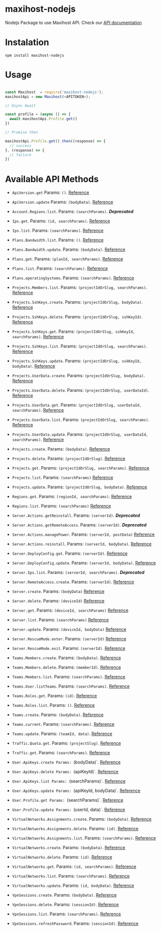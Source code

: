 # maxihost-nodejs

Nodejs Package to use Maxihost API. Check our [API documentation](https://developers.maxihost.com/v2.0/reference)

# Instalation

`npm install maxihost-nodejs`

# Usage

```javascript

const Maxihost  = require('maxihost-nodejs');
maxihostApi = new Maxihost(<APITOKEN>);

// Async Await

const profile = (async () => {
  await maxihostApi.Profile.get()
})

// Promise then

maxihostApi.Profile.get().then((response) => {
  // success
}, (response) => {
  // failure
})

```

# Available API Methods

- `ApiVersion.get` Params: `()`. [Reference](https://docs.maxihost.com/reference/get-current-version)
- `ApiVersion.update` Params: `(bodyData)`. [Reference](https://docs.maxihost.com/reference/update-current-version)


- `Account.Regions.list`. Params: `(searchParams)`. ***Deprecated***


- `Ips.get`. Params: `(id, searchParams)`. [Reference](https://docs.maxihost.com/reference/get-ip)
- `Ips.list`. Params: `(searchParams)`. [Reference](https://docs.maxihost.com/reference/get-ips)


- `Plans.Bandwidth.list`. Params: `()`. [Reference](https://docs.maxihost.com/reference/get-plans-bandwidth)
- `Plans.Bandwidth.update`. Params: `(bodyData)`. [Reference](https://docs.maxihost.com/reference/update-plans-bandwidth)


- `Plans.get`. Params: `(planId, searchParams)`. [Reference](https://docs.maxihost.com/reference/get-plan)
- `Plans.list`. Params: `(searchParams)`. [Reference](https://docs.maxihost.com/reference/get-plans)
- `Plans.operatingSystems`. Params: `(searchParams)`. [Reference](https://docs.maxihost.com/reference/get-plans-operating-system)


- `Projects.Members.list`. Params: `(projectIdOrSlug, searchParams)`. [Reference](https://docs.maxihost.com/reference/get-team-members)


- `Projects.SshKeys.create`. Params: `(projectIdOrSlug, bodyData)`. [Reference](https://docs.maxihost.com/reference/post-project-ssh-key)
- `Projects.SshKeys.delete`. Params: `(projectIdOrSlug, sshKeyId)`. [Reference](https://docs.maxihost.com/reference/delete-project-ssh-key)
- `Projects.SshKeys.get`. Params: `(projectIdOrSlug, sshKeyId, searchParams)`. [Reference](https://docs.maxihost.com/reference/get-project-ssh-key)
- `Projects.SshKeys.list`. Params: `(projectIdOrSlug, searchParams)`. [Reference](https://docs.maxihost.com/reference/get-project-ssh-keys)
- `Projects.SshKeys.update`. Params: `(projectIdOrSlug, sskKeyId, bodyData)`. [Reference](https://docs.maxihost.com/reference/put-project-ssh-key)


- `Projects.UserData.create`. Params: `(projectIdOrSlug, bodyData)`. [Reference](https://docs.maxihost.com/reference/post-project-user-data)
- `Projects.UserData.delete`. Params: `(projectIdOrSlug, userDataId)`. [Reference](https://docs.maxihost.com/reference/delete-project-user-data)
- `Projects.UserData.get`. Params: `(projectIdOrSlug, userDataId, searchParams)`. [Reference](https://docs.maxihost.com/reference/get-project-user-data)
- `Projects.UserData.list`. Params: `(projectIdOrSlug, searchParams)`. [Reference](https://docs.maxihost.com/reference/get-project-users-data)
- `Projects.UserData.update`. Params: `(projectIdOrSlug, userDataId, searchParams)`. [Reference](https://docs.maxihost.com/reference/put-project-user-data)


- `Projects.create`. Params: `(bodyData)`. [Reference](https://docs.maxihost.com/reference/create-project)
- `Projects.delete`. Params: `(projectIdOrSlug)`. [Reference](https://docs.maxihost.com/reference/delete-project)
- `Projects.get`. Params: `(projectIdOrSlug, searchParams)`. [Reference](https://docs.maxihost.com/reference/get-project)
- `Projects.list`. Params: `(searchParams)` [Reference](https://docs.maxihost.com/reference/get-projects)
- `Projects.update`. Params: `(projectIdOrSlug, bodyData)`. [Reference](https://docs.maxihost.com/reference/update-project)


- `Regions.get`. Params: `(regionId, searchParams)`. [Reference](https://docs.maxihost.com/reference/get-region)
- `Regions.list`. Params: `(searchParams)` [Reference](https://docs.maxihost.com/reference/get-regions)


- `Server.Actions.getReinstall`. Params: `(serverId)`. ***Deprecated***
- `Server.Actions.getRemoteAccess`. Params: `(serverId)`. ***Deprecated***
- `Server.Actions.managePower`. Params: `(serverId, postData)` [Reference](https://docs.maxihost.com/reference/create-server-action)
- `Server.Actions.reinstall`. Params: `(serverId, bodyData)`. [Reference](https://docs.maxihost.com/reference/create-server-reinstall)


- `Server.DeployConfig.get`. Params: `(serverId)`. [Reference](https://docs.maxihost.com/reference/get-server-deploy-config)
- `Server.DeployConfig.update`. Params: `(serverId, bodyData)`. [Reference](https://docs.maxihost.com/reference/update-server-deploy-config)


- `Server.Ips.list`. Params: `(serverId, searchParams)`. ***Deprecated***
- `Server.RemoteAccess.create`. Params: `(serverId)`. [Reference](https://docs.maxihost.com/reference/create-ipmi-session)
- `Server.create`. Params: `(bodyData)` [Reference](https://docs.maxihost.com/reference/create-server)
- `Server.delete`. Params: `(deviceId)` [Reference](https://docs.maxihost.com/reference/destroy-server)
- `Server.get`. Params: `(deviceId, searchParams)` [Reference](https://docs.maxihost.com/reference/get-server)
- `Server.list`. Params: `(searchParams)` [Reference](https://docs.maxihost.com/reference/get-servers)
- `Server.update`. Params: `(deviceId, bodyData)` [Reference](https://docs.maxihost.com/reference/update-server)

- `Server.RescueMode.enter`. Params: `(serverId)` [Reference](https://docs.maxihost.com/reference/rescue-mode)
- `Server.RescueMode.exit`. Params: `(serverId)`. [Reference](https://docs.maxihost.com/reference/exit-rescue-mode)

- `Teams.Members.create`. Params: `(bodyData)`. [Reference](https://docs.maxihost.com/reference/post-team-members)
- `Teams.Members.delete`. Params: `(memberId)`. [Reference](https://docs.maxihost.com/reference/destroy-team-member)
- `Teams.Members.list`. Params: `(searchParams)`. [Reference](https://docs.maxihost.com/reference/get-team-members)


- `Teams.User.listTeams`. Params: `(searchParams)`. [Reference](https://docs.maxihost.com/reference/get-user-teams)

- `Teams.Roles.get`. Params: `(id)`. [Reference](https://docs.maxihost.com/reference/get-role-id)
- `Teams.Roles.list`. Params: `()`. [Reference](https://docs.maxihost.com/reference/get-roles)

- `Teams.create`. Params: `(bodyData)`. [Reference](https://docs.maxihost.com/reference/post-team)
- `Teams.current`. Params: `(searchParams)`. [Reference](https://docs.maxihost.com/reference/get-team)
- `Teams.update`. Params: `(teamId, data)`. [Reference](https://docs.maxihost.com/reference/patch-current-team)


- `Traffic.Quota.get`. Params: `(projectSlug)`. [Reference](https://docs.maxihost.com/reference/get-traffic-quota)
- `Traffic.get`. Params: `(searchParams)`. [Reference](https://docs.maxihost.com/reference/get-traffic-consumption)


- `User.ApiKeys.create Params: `(bodyData)`. [Reference](https://docs.maxihost.com/reference/post-api-key)
- `User.ApiKeys.delete Params: `(apiKeyId)`. [Reference](https://docs.maxihost.com/reference/delete-api-key)
- `User.ApiKeys.list Params: `(searchParams)`. [Reference](https://docs.maxihost.com/reference/get-api-keys)
- `User.ApiKeys.update Params: `(apiKeyId, bodyData)`. [Reference](https://docs.maxihost.com/reference/update-api-key)


- `User.Profile.get Params: `(searchParams)`. [Reference](https://docs.maxihost.com/reference/get-user-profile)
- `User.Profile.update Params: `(userId, data)`. [Reference](https://docs.maxihost.com/reference/patch-user-profile)


- `VirtualNetworks.Assignments.create`. Params: `(bodyData)`. [Reference](https://docs.maxihost.com/reference/assign-server-virtual-network)
- `VirtualNetworks.Assignments.delete`. Params: `(id)`. [Reference](https://docs.maxihost.com/reference/delete-virtual-networks-assignments)
- `VirtualNetworks.Assignments.list`. Params: `(searchParams)`. [Reference](https://docs.maxihost.com/reference/get-virtual-networks-assignments)


- `VirtualNetworks.create`. Params: `(bodyData)`. [Reference](https://docs.maxihost.com/reference/create-virtual-network)
- `VirtualNetworks.delete`. Params: `(id)`. [Reference](https://docs.maxihost.com/reference/destroy-virtual-network)
- `VirtualNetworks.get`. Params: `(id, searchParams)`. [Reference](https://docs.maxihost.com/reference/get-virtual-network)
- `VirtualNetworks.list`. Params: `(searchParams)`. [Reference](https://docs.maxihost.com/reference/get-virtual-networks)
- `VirtualNetworks.update`. Params: `(id, bodyData)`. [Reference](https://docs.maxihost.com/reference/update-virtual-network)


- `VpnSessions.create`. Params: `(bodyData)`. [Reference](https://docs.maxihost.com/reference/post-vpn-session)
- `VpnSessions.delete`. Params: `(sessionId)`. [Reference](https://docs.maxihost.com/reference/delete-vpn-session)
- `VpnSessions.list`. Params: `(searchParams)`. [Reference](https://docs.maxihost.com/reference/get-vpn-sessions)
- `VpnSessions.refreshPassword`. Params: `(sessionId)`. [Reference](https://docs.maxihost.com/reference/put-vpn-session)



